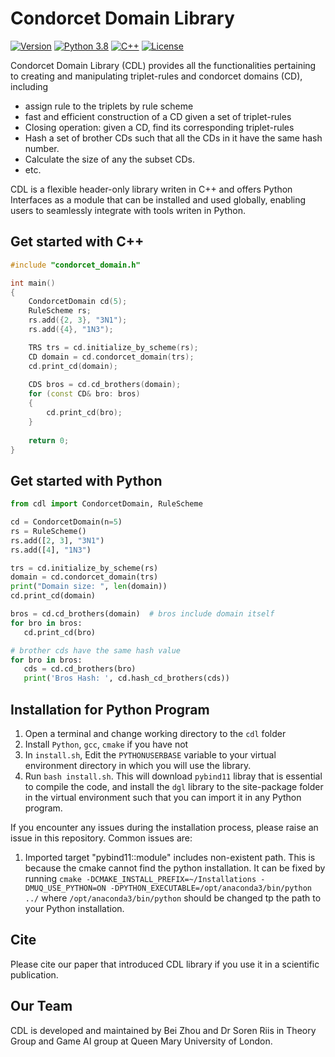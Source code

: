# Condorcet Domain Library 

[![Version](https://img.shields.io/badge/Version-1.1-green.svg)]()
[![Python 3.8](https://img.shields.io/badge/Python-3.6+-blue.svg)](https://www.python.org/downloads/release/python-380/)
[![C++](https://img.shields.io/badge/C++-17-blue.svg?style=flat&logo=c%2B%2B)]()
[![License](https://img.shields.io/badge/License-Apache%202.0-blue.svg)](./license)

Condorcet Domain Library (CDL) provides all the functionalities pertaining to 
creating and manipulating triplet-rules and condorcet domains (CD), including
- assign rule to the triplets by rule scheme
- fast and efficient construction of a CD given a set of triplet-rules
- Closing operation: given a CD, find its corresponding triplet-rules
- Hash a set of brother CDs such that all the CDs in it have the same hash number. 
- Calculate the size of any the subset CDs.
- etc.

CDL is a flexible header-only library writen in C++ and offers Python Interfaces as a module that can be
installed and used globally, enabling users to seamlessly integrate with tools writen in Python.

## Get started with C++
```c++
#include "condorcet_domain.h"

int main()
{
    CondorcetDomain cd(5);
    RuleScheme rs;
    rs.add({2, 3}, "3N1");
    rs.add({4}, "1N3");

    TRS trs = cd.initialize_by_scheme(rs);
    CD domain = cd.condorcet_domain(trs);
    cd.print_cd(domain);
    
    CDS bros = cd.cd_brothers(domain);
    for (const CD& bro: bros)
    {
        cd.print_cd(bro);
    }
    
    return 0;
}
```

## Get started with Python
```python
from cdl import CondorcetDomain, RuleScheme

cd = CondorcetDomain(n=5)
rs = RuleScheme()
rs.add([2, 3], "3N1")
rs.add([4], "1N3")

trs = cd.initialize_by_scheme(rs)
domain = cd.condorcet_domain(trs)
print("Domain size: ", len(domain))
cd.print_cd(domain)

bros = cd.cd_brothers(domain)  # bros include domain itself
for bro in bros:
   cd.print_cd(bro)

# brother cds have the same hash value
for bro in bros:
   cds = cd.cd_brothers(bro)
   print('Bros Hash: ', cd.hash_cd_brothers(cds))
```

## Installation for Python Program

1. Open a terminal and change working directory to the `cdl` folder
2. Install `Python`, `gcc`, `cmake` if you have not
3. In `install.sh`, Edit the `PYTHONUSERBASE` variable to your virtual environment directory
in which you will use the library. 
4. Run `bash install.sh`. This will download `pybind11` libray that is essential to compile the code,
   and install the `dgl` library to the site-package folder in the virtual environment such that you can import it in any Python program.


If you encounter any issues during the installation process, please raise an issue in this repository. Common issues are:
1. Imported target "pybind11::module" includes non-existent path. This is because the cmake cannot find the python installation.
It can be fixed by running `cmake -DCMAKE_INSTALL_PREFIX=~/Installations -DMUQ_USE_PYTHON=ON -DPYTHON_EXECUTABLE=/opt/anaconda3/bin/python ../`
where `/opt/anaconda3/bin/python` should be changed tp the path to your Python installation. 


## Cite
Please cite our paper that introduced CDL library if you use it in a scientific publication. 


## Our Team
CDL is developed and maintained by Bei Zhou and Dr Soren Riis 
in Theory Group and Game AI group at Queen Mary University of London. 





